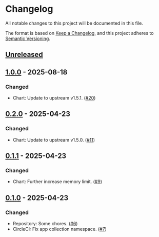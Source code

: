 # Changelog

All notable changes to this project will be documented in this file.

The format is based on [Keep a Changelog](https://keepachangelog.com/en/1.0.0/),
and this project adheres to [Semantic Versioning](https://semver.org/spec/v2.0.0.html).

## [Unreleased]

## [1.0.0] - 2025-08-18

### Changed

- Chart: Update to upstream v1.5.1. ([#20](https://github.com/giantswarm/azure-workload-identity-webhook-app/pull/20))

## [0.2.0] - 2025-04-23

### Changed

- Chart: Update to upstream v1.5.0. ([#11](https://github.com/giantswarm/azure-workload-identity-webhook-app/pull/11))

## [0.1.1] - 2025-04-23

### Changed

- Chart: Further increase memory limit. ([#9](https://github.com/giantswarm/azure-workload-identity-webhook-app/pull/9))

## [0.1.0] - 2025-04-23

### Changed

- Repository: Some chores. ([#6](https://github.com/giantswarm/azure-workload-identity-webhook-app/pull/6))
- CircleCI: Fix app collection namespace. ([#7](https://github.com/giantswarm/azure-workload-identity-webhook-app/pull/7))

[Unreleased]: https://github.com/giantswarm/azure-workload-identity-webhook-app/compare/v1.0.0...HEAD
[1.0.0]: https://github.com/giantswarm/azure-workload-identity-webhook-app/compare/v0.2.0...v1.0.0
[0.2.0]: https://github.com/giantswarm/azure-workload-identity-webhook-app/compare/v0.1.1...v0.2.0
[0.1.1]: https://github.com/giantswarm/azure-workload-identity-webhook-app/compare/v0.1.0...v0.1.1
[0.1.0]: https://github.com/giantswarm/azure-workload-identity-webhook-app/releases/tag/v0.1.0

